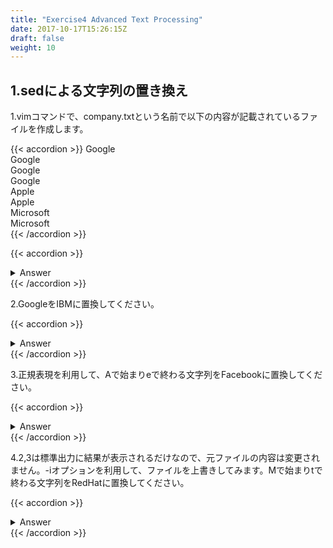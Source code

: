 ```yaml
---
title: "Exercise4 Advanced Text Processing"
date: 2017-10-17T15:26:15Z
draft: false
weight: 10
---
```


## 1.sedによる文字列の置き換え

1.vimコマンドで、company.txtという名前で以下の内容が記載されているファイルを作成します。

{{< accordion >}}
Google<br>
Google<br>
Google<br>
Google<br>
Apple<br>
Apple<br>
Microsoft<br>
Microsoft<br>
{{< /accordion >}}

{{< accordion >}}
<details style="margin-top: 10px;">
<summary>Answer</summary>
<div>
<pre>
$ vim company.txt

----------------以下を右クリックコピーしてTeraTerm上でペースト----------------------
Google
Google
Google
Google
Apple
Apple
Microsoft
Microsoft
----------------[Esc + :wq]で保存終了---------------------------------------------
</pre>
</div>
</details>
{{< /accordion >}}

2.GoogleをIBMに置換してください。

{{< accordion >}}
<details style="margin-top: 10px;">
<summary>Answer</summary>
<div>
<pre>
$ sed 's/Google/IBM/g' company.txt
IBM
IBM
IBM
IBM
Apple
Apple
Microsoft
Microsoft
</pre>
</div>
</details>
{{< /accordion >}}

3.正規表現を利用して、Aで始まりeで終わる文字列をFacebookに置換してください。

{{< accordion >}}
<details style="margin-top: 10px;">
<summary>Answer</summary>
<div>
<pre>
$ sed 's/A.*e/Facebook/g' company.txt
Google
Google
Google
Google
Facebook
Facebook
Microsoft
Microsoft
</pre>
</div>
</details>
{{< /accordion >}}

4.2,3は標準出力に結果が表示されるだけなので、元ファイルの内容は変更されません。-iオプションを利用して、ファイルを上書きしてみます。Mで始まりtで終わる文字列をRedHatに置換してください。

{{< accordion >}}
<details style="margin-top: 10px;">
<summary>Answer</summary>
<div>
<pre>
$ sed -i 's/M.*t/RedHat/g' company.txt
$ cat company.txt
Google
Google
Google
Google
Apple
Apple
RedHat
RedHat
</pre>
</div>
</details>
{{< /accordion >}}